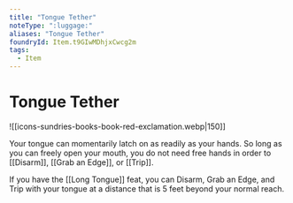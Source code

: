 ```yaml
---
title: "Tongue Tether"
noteType: ":luggage:"
aliases: "Tongue Tether"
foundryId: Item.t9GIwMDhjxCwcg2m
tags:
  - Item
---
```


# Tongue Tether
![[icons-sundries-books-book-red-exclamation.webp|150]]

Your tongue can momentarily latch on as readily as your hands. So long as you can freely open your mouth, you do not need free hands in order to [[Disarm]], [[Grab an Edge]], or [[Trip]].

If you have the [[Long Tongue]] feat, you can Disarm, Grab an Edge, and Trip with your tongue at a distance that is 5 feet beyond your normal reach.
